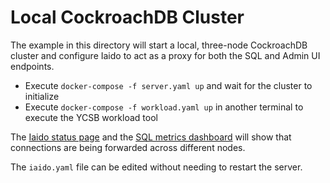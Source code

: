 # Local CockroachDB Cluster

The example in this directory will start a local, three-node CockroachDB
cluster and configure Iaido to act as a proxy for both the SQL and Admin
UI endpoints.

* Execute `docker-compose -f server.yaml up` and wait for the cluster to initialize
* Execute `docker-compose -f workload.yaml up` in another terminal to execute the YCSB workload tool

The [Iaido status page](http://127.0.0.1:6060/statusz) and the [SQL
metrics dashboard](http://127.0.0.1:8080/#/metrics/sql/cluster) will
show that connections are being forwarded across different nodes.

The `iaido.yaml` file can be edited without needing to restart the server.